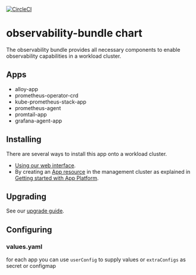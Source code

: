 [![CircleCI](https://dl.circleci.com/status-badge/img/gh/giantswarm/observability-bundle/tree/main.svg?style=svg)](https://dl.circleci.com/status-badge/redirect/gh/giantswarm/observability-bundle/tree/main)

# observability-bundle chart

The observability bundle provides all necessary components to enable observability capabilities in a workload cluster.

## Apps

* alloy-app
* prometheus-operator-crd
* kube-prometheus-stack-app
* prometheus-agent
* promtail-app
* grafana-agent-app

## Installing

There are several ways to install this app onto a workload cluster.

- [Using our web interface](https://docs.giantswarm.io/ui-api/web/app-platform/#installing-an-app).
- By creating an [App resource](https://docs.giantswarm.io/ui-api/management-api/crd/apps.application.giantswarm.io/) in the management cluster as explained in [Getting started with App Platform](https://docs.giantswarm.io/app-platform/getting-started/).

## Upgrading

See our [upgrade guide](./docs/upgrade.md).

## Configuring

### values.yaml

for each app you can use `userConfig` to supply values
or `extraConfigs` as secret or configmap

